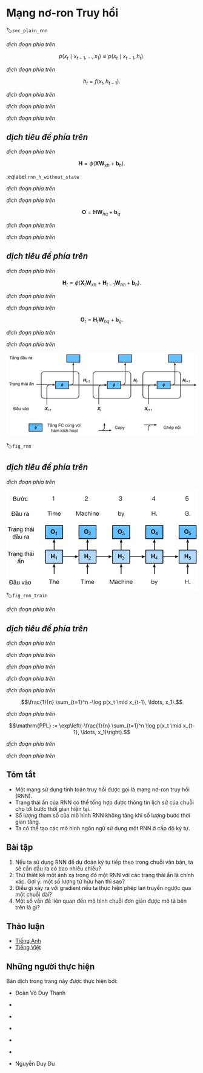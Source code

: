 <!-- ===================== Bắt đầu dịch Phần 1 ==================== -->
<!-- ========================================= REVISE PHẦN 1 - BẮT ĐẦU =================================== -->

<!--
# Recurrent Neural Networks
-->

# Mạng nơ-ron Truy hồi
:label:`sec_plain_rnn`


<!--
In :numref:`sec_language_model` we introduced $n$-gram models, where the conditional probability of word $x_t$ at position $t$ only depends on the $n-1$ previous words.
If we want to check the possible effect of words earlier than $t-(n-1)$ on $x_t$, we need to increase $n$.
However, the number of model parameters would also increase exponentially with it, as we need to store $|V|^n$ numbers for a vocabulary $V$.
Hence, rather than modeling $p(x_t \mid x_{t-1}, \ldots, x_{t-n+1})$ it is preferable to use a *latent variable model* in which we have
-->

*dịch đoạn phía trên*


$$p(x_t \mid x_{t-1}, \ldots, x_1) \approx p(x_t \mid x_{t-1}, h_{t}).$$

<!--
Here $h_t$ is a *latent variable* that stores the sequence information.
A latent variable is also called as *hidden variable*, *hidden state* or *hidden state variable*.
The hidden state at time $t$ could be computed based on both input $x_{t}$ and hidden state $h_{t-1}$, that is
-->

*dịch đoạn phía trên*


$$h_t = f(x_{t}, h_{t-1}).$$

<!--
For a sufficiently powerful function $f$, the latent variable model is not an approximation.
After all, $h_t$ could simply store all the data it observed so far.
We discussed this in :numref:`sec_sequence`.
But it could potentially makes both computation and storage expensive.
-->

*dịch đoạn phía trên*

<!--
Note that we also use $h$ to denote by the number of hidden units of a hidden layer.
Hidden layers and hidden states refer to two very different concepts.
Hidden layers are, as explained, layers that are hidden from view on the path from input to output.
Hidden states are technically speaking *inputs* to whatever we do at a given step.
Instead, they can only be computed by looking at data at previous iterations.
In this sense they have much in common with latent variable models in statistics, such as clustering or topic models where the clusters affect the output but cannot be directly observed.
-->

*dịch đoạn phía trên*

<!--
Recurrent neural networks are neural networks with hidden states.
Before introducing this model, let us first revisit the multi-layer perceptron introduced in :numref:`sec_mlp`.
-->

*dịch đoạn phía trên*

<!-- ===================== Kết thúc dịch Phần 1 ===================== -->

<!-- ===================== Bắt đầu dịch Phần 2 ===================== -->

<!--
## Recurrent Networks Without Hidden States
-->

## *dịch tiêu đề phía trên*

<!--
Let us take a look at a multilayer perceptron with a single hidden layer.
Given a minibatch of the instances $\mathbf{X} \in \mathbb{R}^{n \times d}$ with sample size $n$ and $d$ inputs.
Let the hidden layer's activation function be $\phi$.
Hence, the hidden layer's output $\mathbf{H} \in \mathbb{R}^{n \times h}$ is calculated as
-->

*dịch đoạn phía trên*


$$\mathbf{H} = \phi(\mathbf{X} \mathbf{W}_{xh} + \mathbf{b}_h).$$

:eqlabel:`rnn_h_without_state`

<!--
Here, we have the weight parameter $\mathbf{W}_{xh} \in \mathbb{R}^{d \times h}$, bias parameter $\mathbf{b}_h \in \mathbb{R}^{1 \times h}$, and the number of hidden units $h$, for the hidden layer.
-->

*dịch đoạn phía trên*

<!--
The hidden variable $\mathbf{H}$ is used as the input of the output layer.
The output layer is given by
-->

*dịch đoạn phía trên*

$$\mathbf{O} = \mathbf{H} \mathbf{W}_{hq} + \mathbf{b}_q.$$

<!--
Here, $\mathbf{O} \in \mathbb{R}^{n \times q}$ is the output variable, 
$\mathbf{W}_{hq} \in \mathbb{R}^{h \times q}$ is the weight parameter, and $\mathbf{b}_q \in \mathbb{R}^{1 \times q}$ is the bias parameter of the output layer.
If it is a classification problem, we can use $\text{softmax}(\mathbf{O})$ to compute the probability distribution of the output category.
-->

*dịch đoạn phía trên*

<!--
This is entirely analogous to the regression problem we solved previously in :numref:`sec_sequence`, hence we omit details.
Suffice it to say that we can pick $(x_t, x_{t-1})$ pairs at random and estimate the parameters $\mathbf{W}$ and $\mathbf{b}$ of our network via autograd and stochastic gradient descent.
-->

*dịch đoạn phía trên*

<!-- ===================== Kết thúc dịch Phần 2 ===================== -->

<!-- ===================== Bắt đầu dịch Phần 3 ===================== -->

<!-- ========================================= REVISE PHẦN 1 - KẾT THÚC ===================================-->

<!-- ========================================= REVISE PHẦN 2 - BẮT ĐẦU ===================================-->

<!--
## Recurrent Networks with Hidden States
-->

## *dịch tiêu đề phía trên*

<!--
Matters are entirely different when we have hidden states.
Let us look at the structure in some more detail.
Remember that we often call iteration $t$ as time $t$ in an optimization algorithm, time in a recurrent neural network refers to steps within an iteration.
Assume that we have $\mathbf{X}_t \in \mathbb{R}^{n \times d}$, $t=1,\ldots, T$, in an iteration.
And $\mathbf{H}_t \in \mathbb{R}^{n \times h}$ is the hidden variable of timestep $t$ from the sequence.
Unlike the multilayer perceptron, here we save the hidden variable $\mathbf{H}_{t-1}$ from 
the previous timestep and introduce a new weight parameter $\mathbf{W}_{hh} \in \mathbb{R}^{h \times h}$, 
to describe how to use the hidden variable of the previous timestep in the current timestep.
Specifically, the calculation of the hidden variable of the current timestep is determined by the input of the current timestep together with the hidden variable of the previous timestep:
-->

*dịch đoạn phía trên*


$$\mathbf{H}_t = \phi(\mathbf{X}_t \mathbf{W}_{xh} + \mathbf{H}_{t-1} \mathbf{W}_{hh}  + \mathbf{b}_h).$$

<!--
Compared with :eqref:`rnn_h_without_state`, we added one more $\mathbf{H}_{t-1} \mathbf{W}_{hh}$ here.
From the relationship between hidden variables $\mathbf{H}_t$ and $\mathbf{H}_{t-1}$ of adjacent timesteps, 
we know that those variables captured and retained the sequence's historical information up to the current timestep, 
just like the state or memory of the neural network's current timestep.
Therefore, such a hidden variable is called a *hidden state*.
Since the hidden state uses the same definition of the previous timestep in the current timestep, 
the computation of the equation above is recurrent, hence the name recurrent neural network (RNN).
-->

*dịch đoạn phía trên*

<!--
There are many different RNN construction methods.
RNNs with a hidden state defined by the equation above are very common.
For timestep $t$, the output of the output layer is similar to the computation in the multilayer perceptron:
-->

*dịch đoạn phía trên*


$$\mathbf{O}_t = \mathbf{H}_t \mathbf{W}_{hq} + \mathbf{b}_q.$$

<!--
RNN parameters include the weight $\mathbf{W}_{xh} \in \mathbb{R}^{d \times h}, \mathbf{W}_{hh} \in \mathbb{R}^{h \times h}$ of 
the hidden layer with the bias $\mathbf{b}_h \in \mathbb{R}^{1 \times h}$, 
and the weight $\mathbf{W}_{hq} \in \mathbb{R}^{h \times q}$ of the output layer with the bias $\mathbf{b}_q \in \mathbb{R}^{1 \times q}$.
It is worth mentioning that RNNs always use these model parameters, even for different timesteps.
Therefore, the number of RNN model parameters does not grow as the number of timesteps increases.
-->

*dịch đoạn phía trên*

<!--
:numref:`fig_rnn` shows the computational logic of an RNN at three adjacent timesteps.
In timestep $t$, the computation of the hidden state can be treated as an entry of a fully connected layer 
with the activation function $\phi$ after concatenating the input $\mathbf{X}_t$ with the hidden state $\mathbf{H}_{t-1}$ of the previous timestep.
The output of the fully connected layer is the hidden state of the current timestep $\mathbf{H}_t$.
Its model parameter is the concatenation of $\mathbf{W}_{xh}$ and $\mathbf{W}_{hh}$, with a bias of $\mathbf{b}_h$.
The hidden state of the current timestep $t$, $\mathbf{H}_t$, will participate in computing the hidden state $\mathbf{H}_{t+1}$ of the next timestep $t+1$.
What is more, $\mathbf{H}_t$ will become the input for $\mathbf{O}_t$, the fully connected output layer of the current timestep.
-->

*dịch đoạn phía trên*

<!--
![An RNN with a hidden state. ](../img/rnn.svg)
-->

![*dịch chú thích ảnh phía trên*](../img/rnn.svg)

:label:`fig_rnn`

<!-- ===================== Kết thúc dịch Phần 3 ===================== -->

<!-- ===================== Bắt đầu dịch Phần 4 ===================== -->

<!--
## Steps in a Language Model
-->

## *dịch tiêu đề phía trên*

<!--
Now we illustrate how RNNs can be used to build a language model.
For simplicity of illustration we use words rather than characters as the inputs, since the former are easier to comprehend.
Let the minibatch size be 1, and the sequence of the text be the beginning of our dataset, i.e., "the time machine by H. G. Wells".
:numref:`fig_rnn_train` illustrates how to estimate the next word based on the present and previous words.
During the training process, we run a softmax operation on the output from the output layer for each timestep, 
and then use the cross-entropy loss function to compute the error between the result and the label.
Due to the recurrent computation of the hidden state in the hidden layer, the output of timestep 3, 
$\mathbf{O}_3$, is determined by the text sequence "the", "time", and "machine" respectively.
Since the next word of the sequence in the training data is "by", the loss of timestep 3 will depend on 
the probability distribution of the next word generated based on the feature sequence "the", "time", "machine" and the label "by" of this timestep.
-->

*dịch đoạn phía trên*

<!--
![Word-level RNN language model. The input and label sequences are `the time machine by H.` and `time machine by H. G.` respectively. ](../img/rnn-train.svg)
-->

![*dịch chú thích ảnh phía trên*](../img/rnn-train.svg)
:label:`fig_rnn_train`

<!--
In practice, each word is presented by a $d$ dimensional vector, and we use a batch size $n>1$.
Therefore, the input $\mathbf X_t$ at timestep $t$ will be a $n\times d$ matrix, which is identical to what we discussed before.
-->

*dịch đoạn phía trên*

<!-- ========================================= REVISE PHẦN 2 - KẾT THÚC ===================================-->

<!-- ========================================= REVISE PHẦN 3 - BẮT ĐẦU ===================================-->

<!--
## Perplexity
-->

## *dịch tiêu đề phía trên*

<!--
Last, let us discuss about how to measure the sequence model quality.
One way is to check how surprising the text is.
A good language model is able to predict with high accuracy tokens that what we will see next.
Consider the following continuations of the phrase "It is raining", as proposed by different language models:
-->

*dịch đoạn phía trên*

<!--
1. "It is raining outside"
2. "It is raining banana tree"
3. "It is raining piouw;kcj pwepoiut"
-->

*dịch đoạn phía trên*

<!--
In terms of quality, example 1 is clearly the best.
The words are sensible and logically coherent.
While it might not quite accurately reflect which word follows semantically ("in San Francisco" and "in winter" would have been perfectly reasonable extensions), 
the model is able to capture which kind of word follows.
Example 2 is considerably worse by producing a nonsensical extension.
Nonetheless, at least the model has learned how to spell words and some degree of correlation between words.
Last, example 3 indicates a poorly trained model that does not fit data properly.
-->

*dịch đoạn phía trên*

<!-- ===================== Kết thúc dịch Phần 4 ===================== -->

<!-- ===================== Bắt đầu dịch Phần 5 ===================== -->

<!--
We might measure the quality of the model by computing $p(w)$, i.e., the likelihood of the sequence.
Unfortunately this is a number that is hard to understand and difficult to compare.
After all, shorter sequences are much more likely to occur than the longer ones, 
hence evaluating the model on Tolstoy's magnum opus ["War and Peace"](https://www.gutenberg.org/files/2600/2600-h/2600-h.htm) will inevitably produce 
a much smaller likelihood than, say, on Saint-Exupery's novella ["The Little Prince"](https://en.wikipedia.org/wiki/The_Little_Prince). What is missing is the equivalent of an average.
-->

*dịch đoạn phía trên*

<!--
Information theory comes handy here and we will introduce more in :numref:`sec_information_theory`.
If we want to compress text, we can ask about estimating the next symbol given the current set of symbols.
A lower bound on the number of bits is given by $-\log_2 p(x_t \mid x_{t-1}, \ldots, x_1)$.
A good language model should allow us to predict the next word quite accurately.
Thus, it should allow us to spend very few bits on compressing the sequence.
So we can measure it by the average number of bits that we need to spend.
-->

*dịch đoạn phía trên*

$$\frac{1}{n} \sum_{t=1}^n -\log p(x_t \mid x_{t-1}, \ldots, x_1).$$

<!--
This makes the performance on documents of different lengths comparable.
For historical reasons, scientists in natural language processing prefer to use a quantity called *perplexity* rather than bitrate.
In a nutshell, it is the exponential of the above:
-->

*dịch đoạn phía trên*

$$\mathrm{PPL} := \exp\left(-\frac{1}{n} \sum_{t=1}^n \log p(x_t \mid x_{t-1}, \ldots, x_1)\right).$$

<!--
It can be best understood as the harmonic mean of the number of real choices that we have when deciding which word to pick next.
Note that perplexity naturally generalizes the notion of the cross-entropy loss defined when we introduced the softmax regression (:numref:`sec_softmax`).
That is, for a single symbol both definitions are identical bar the fact that one is the exponential of the other.
Let us look at a number of cases:
-->

*dịch đoạn phía trên*

<!--
* In the best case scenario, the model always estimates the probability of the next symbol as $1$. In this case the perplexity of the model is $1$.
* In the worst case scenario, the model always predicts the probability of the label category as 0. In this situation, the perplexity is infinite.
* At the baseline, the model predicts a uniform distribution over all tokens. In this case, the perplexity equals the size of the dictionary `len(vocab)`.
* In fact, if we were to store the sequence without any compression, this would be the best we could do to encode it. Hence, this provides a nontrivial upper bound that any model must satisfy.
-->

*dịch đoạn phía trên*

<!-- ===================== Kết thúc dịch Phần 5 ===================== -->

<!-- ===================== Bắt đầu dịch Phần 6 ===================== -->

<!--
## Summary
-->

## Tóm tắt

<!--
* A network that uses recurrent computation is called a recurrent neural network (RNN).
* The hidden state of the RNN can capture historical information of the sequence up to the current timestep.
* The number of RNN model parameters does not grow as the number of timesteps increases.
* We can create language models using a character-level RNN.
-->

* Một mạng sử dụng tính toán truy hồi được gọi là mạng nơ-ron truy hồi (RNN).
* Trạng thái ẩn của RNN có thể tổng hợp được thông tin lịch sử của chuỗi cho tới bước thời gian hiện tại.
* Số lượng tham số của mô hình RNN không tăng khi số lượng bước thời gian tăng.
* Ta có thể tạo các mô hình ngôn ngữ sử dụng một RNN ở cấp độ ký tự.

<!--
## Exercises
-->

## Bài tập

<!--
1. If we use an RNN to predict the next character in a text sequence, how many output dimensions do we need?
2. Can you design a mapping for which an RNN with hidden states is exact? Hint: what about a finite number of words?
3. What happens to the gradient if you backpropagate through a long sequence?
4. What are some of the problems associated with the simple sequence model described above?
-->

1. Nếu ta sử dụng RNN để dự đoán ký tự tiếp theo trong chuỗi văn bản, ta sẽ cần đầu ra có bao nhiêu chiều?
2. Thử thiết kế một ánh xạ trong đó một RNN với các trạng thái ẩn là chính xác. Gợi ý: một số lượng từ hữu hạn thì sao? <!-- Mình chưa hiểu câu hỏi này, reviewers gợi ý giúp mình cách dịch. Thanks -->
3. Điều gì xảy ra với gradient nếu ta thực hiện phép lan truyền ngược qua một chuỗi dài?
4. Một số vấn đề liên quan đến mô hình chuỗi đơn giản được mô tả bên trên là gì?

<!-- ===================== Kết thúc dịch Phần 6 ===================== -->
<!-- ========================================= REVISE PHẦN 3 - KẾT THÚC ===================================-->

## Thảo luận
* [Tiếng Anh](https://discuss.mxnet.io/t/2362)
* [Tiếng Việt](https://forum.machinelearningcoban.com/c/d2l)

## Những người thực hiện
Bản dịch trong trang này được thực hiện bởi:
<!--
Tác giả của mỗi Pull Request điền tên mình và tên những người review mà bạn thấy
hữu ích vào từng phần tương ứng. Mỗi dòng một tên, bắt đầu bằng dấu `*`.

Lưu ý:
* Nếu reviewer không cung cấp tên, bạn có thể dùng tên tài khoản GitHub của họ
với dấu `@` ở đầu. Ví dụ: @aivivn.

* Tên đầy đủ của các reviewer có thể được tìm thấy tại https://github.com/aivivn/d2l-vn/blob/master/docs/contributors_info.md
-->

* Đoàn Võ Duy Thanh
<!-- Phần 1 -->
*

<!-- Phần 2 -->
*

<!-- Phần 3 -->
*

<!-- Phần 4 -->
*

<!-- Phần 5 -->
*

<!-- Phần 6 -->
* Nguyễn Duy Du
